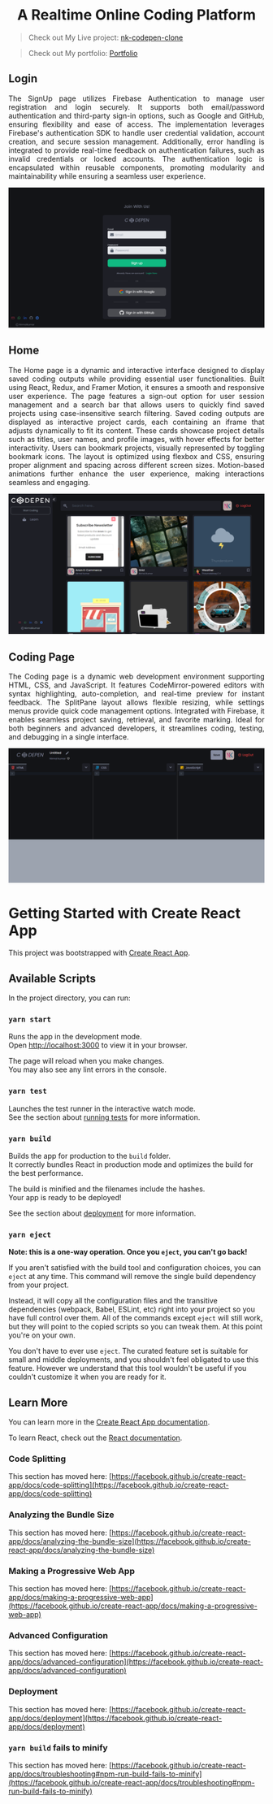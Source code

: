 <h1 align="center">A Realtime Online Coding Platform</h1>

> Check out My Live project: <a href="https://nk-codepen-clone.web.app/" target="_blank">nk-codepen-clone</a>

> Check out My portfolio: [Portfolio](https://nirmalkumarofllll.github.io/Portfolio/)

## Login

<p align="justify"> 
The SignUp page utilizes Firebase Authentication to manage user registration and login securely. It supports both email/password authentication and third-party sign-in options, such as Google and GitHub, ensuring flexibility and ease of access. The implementation leverages Firebase's authentication SDK to handle user credential validation, account creation, and secure session management. Additionally, error handling is integrated to provide real-time feedback on authentication failures, such as invalid credentials or locked accounts. The authentication logic is encapsulated within reusable components, promoting modularity and maintainability while ensuring a seamless user experience.</p>

![Loginpage](./imgs/Login.png)

## Home

<p align="justify"> 
The Home page is a dynamic and interactive interface designed to display saved coding outputs while providing essential user functionalities. Built using React, Redux, and Framer Motion, it ensures a smooth and responsive user experience. The page features a sign-out option for user session management and a search bar that allows users to quickly find saved projects using case-insensitive search filtering. Saved coding outputs are displayed as interactive project cards, each containing an iframe that adjusts dynamically to fit its content. These cards showcase project details such as titles, user names, and profile images, with hover effects for better interactivity. Users can bookmark projects, visually represented by toggling bookmark icons. The layout is optimized using flexbox and CSS, ensuring proper alignment and spacing across different screen sizes. Motion-based animations further enhance the user experience, making interactions seamless and engaging.</p>

![Homepage](./imgs/Home.png)

## Coding Page

<p align="justify"> 
The Coding page is a dynamic web development environment supporting HTML, CSS, and JavaScript. It features CodeMirror-powered editors with syntax highlighting, auto-completion, and real-time preview for instant feedback. The SplitPane layout allows flexible resizing, while settings menus provide quick code management options. Integrated with Firebase, it enables seamless project saving, retrieval, and favorite marking. Ideal for both beginners and advanced developers, it streamlines coding, testing, and debugging in a single interface.</p>

![Codingpage](./imgs/Coding.png)

# Getting Started with Create React App

This project was bootstrapped with [Create React App](https://github.com/facebook/create-react-app).

## Available Scripts

In the project directory, you can run:

### `yarn start`

Runs the app in the development mode.\
Open [http://localhost:3000](http://localhost:3000) to view it in your browser.

The page will reload when you make changes.\
You may also see any lint errors in the console.

### `yarn test`

Launches the test runner in the interactive watch mode.\
See the section about [running tests](https://facebook.github.io/create-react-app/docs/running-tests) for more information.

### `yarn build`

Builds the app for production to the `build` folder.\
It correctly bundles React in production mode and optimizes the build for the best performance.

The build is minified and the filenames include the hashes.\
Your app is ready to be deployed!

See the section about [deployment](https://facebook.github.io/create-react-app/docs/deployment) for more information.

### `yarn eject`

**Note: this is a one-way operation. Once you `eject`, you can't go back!**

If you aren't satisfied with the build tool and configuration choices, you can `eject` at any time. This command will remove the single build dependency from your project.

Instead, it will copy all the configuration files and the transitive dependencies (webpack, Babel, ESLint, etc) right into your project so you have full control over them. All of the commands except `eject` will still work, but they will point to the copied scripts so you can tweak them. At this point you're on your own.

You don't have to ever use `eject`. The curated feature set is suitable for small and middle deployments, and you shouldn't feel obligated to use this feature. However we understand that this tool wouldn't be useful if you couldn't customize it when you are ready for it.

## Learn More

You can learn more in the [Create React App documentation](https://facebook.github.io/create-react-app/docs/getting-started).

To learn React, check out the [React documentation](https://reactjs.org/).

### Code Splitting

This section has moved here: [https://facebook.github.io/create-react-app/docs/code-splitting](https://facebook.github.io/create-react-app/docs/code-splitting)

### Analyzing the Bundle Size

This section has moved here: [https://facebook.github.io/create-react-app/docs/analyzing-the-bundle-size](https://facebook.github.io/create-react-app/docs/analyzing-the-bundle-size)

### Making a Progressive Web App

This section has moved here: [https://facebook.github.io/create-react-app/docs/making-a-progressive-web-app](https://facebook.github.io/create-react-app/docs/making-a-progressive-web-app)

### Advanced Configuration

This section has moved here: [https://facebook.github.io/create-react-app/docs/advanced-configuration](https://facebook.github.io/create-react-app/docs/advanced-configuration)

### Deployment

This section has moved here: [https://facebook.github.io/create-react-app/docs/deployment](https://facebook.github.io/create-react-app/docs/deployment)

### `yarn build` fails to minify

This section has moved here: [https://facebook.github.io/create-react-app/docs/troubleshooting#npm-run-build-fails-to-minify](https://facebook.github.io/create-react-app/docs/troubleshooting#npm-run-build-fails-to-minify)
